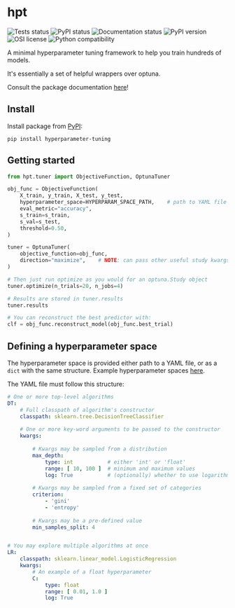 # hpt

![Tests status](https://github.com/AndreFCruz/hpt/actions/workflows/python-package.yml/badge.svg)
![PyPI status](https://github.com/AndreFCruz/hpt/actions/workflows/python-publish.yml/badge.svg)
![Documentation status](https://github.com/AndreFCruz/hpt/actions/workflows/python-docs.yml/badge.svg)
![PyPI version](https://badgen.net/pypi/v/hyperparameter-tuning)
![OSI license](https://badgen.net/pypi/license/hyperparameter-tuning)
![Python compatibility](https://badgen.net/pypi/python/hyperparameter-tuning)

A minimal hyperparameter tuning framework to help you train hundreds of models.

It's essentially a set of helpful wrappers over optuna.

Consult the package documentation [here](https://andrefcruz.github.io/hpt/)!


## Install

Install package from [PyPI](https://pypi.org/project/hyperparameter-tuning/):


`
pip install hyperparameter-tuning
`

## Getting started

```py
from hpt.tuner import ObjectiveFunction, OptunaTuner

obj_func = ObjectiveFunction(
    X_train, y_train, X_test, y_test,
    hyperparameter_space=HYPERPARAM_SPACE_PATH,    # path to YAML file
    eval_metric="accuracy",
    s_train=s_train,
    s_val=s_test,
    threshold=0.50,
)

tuner = OptunaTuner(
    objective_function=obj_func,
    direction="maximize",    # NOTE: can pass other useful study kwargs here (e.g. storage)
)

# Then just run optimize as you would for an optuna.Study object
tuner.optimize(n_trials=20, n_jobs=4)

# Results are stored in tuner.results
tuner.results

# You can reconstruct the best predictor with:
clf = obj_func.reconstruct_model(obj_func.best_trial)
```

## Defining a hyperparameter space

The hyperparameter space is provided either path to a YAML file, or as a `dict` 
with the same structure.
Example hyperparameter spaces [here](examples/hyperparameter_spaces/).

The YAML file must follow this structure:
```yaml
# One or more top-level algorithms
DT:  
    # Full classpath of algorithm's constructor
    classpath: sklearn.tree.DecisionTreeClassifier
    
    # One or more key-word arguments to be passed to the constructor
    kwargs:
        
        # Kwargs may be sampled from a distribution
        max_depth:
            type: int           # either 'int' or 'float'
            range: [ 10, 100 ]  # minimum and maximum values
            log: True           # (optionally) whether to use logarithmic scale
        
        # Kwargs may be sampled from a fixed set of categories
        criterion:
            - 'gini'
            - 'entropy'
        
        # Kwargs may be a pre-defined value
        min_samples_split: 4


# You may explore multiple algorithms at once
LR:
    classpath: sklearn.linear_model.LogisticRegression
    kwargs:
        # An example of a float hyperparameter
        C:
            type: float
            range: [ 0.01, 1.0 ]
            log: True

```
